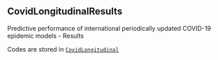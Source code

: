 ## CovidLongitudinalResults

Predictive performance of international periodically updated COVID-19 epidemic models - Results

Codes are stored in [`CovidLongitudinal`](https://github.com/pourmalek/CovidLongitudinal)
